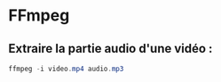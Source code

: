 # FFmpeg

## Extraire la partie audio d'une vidéo :

```powershell
ffmpeg -i video.mp4 audio.mp3
```
